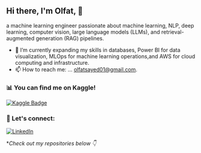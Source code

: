 ## Hi there, I'm Olfat, 👋

 a machine learning engineer passionate about machine learning, NLP, deep learning, computer vision, large language models (LLMs), and retrieval-augmented generation (RAG) pipelines.

- 🌱 I’m currently expanding my skills in databases, Power BI for data visualization, MLOps for machine learning operations,and AWS for 
  cloud computing and infrastructure.
- 📫 How to reach me: ...
 [olfatsayed01@gmail.com](mailto:your.email@gmail.com).

### 📊 You can find me on Kaggle!
[![Kaggle Badge](https://img.shields.io/badge/Kaggle-Profile-blue?style=flat&logo=kaggle)](https://www.kaggle.com/olfatsyed)


### 💬 Let's connect:
[![LinkedIn](https://img.shields.io/badge/LinkedIn-Profile-blue?logo=linkedin)](https://www.linkedin.com/in/olfat-sayed-bb9763223/)




**Check out my repositories below 👇*
